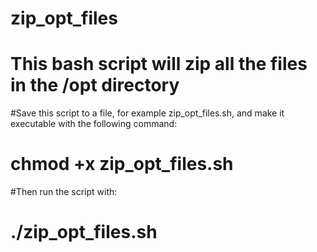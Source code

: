 # zip_opt_files

# This bash script will zip all the files in the /opt directory

#Save this script to a file, for example zip_opt_files.sh, and make it executable with the following command:

# chmod +x zip_opt_files.sh

#Then run the script with:

# ./zip_opt_files.sh
